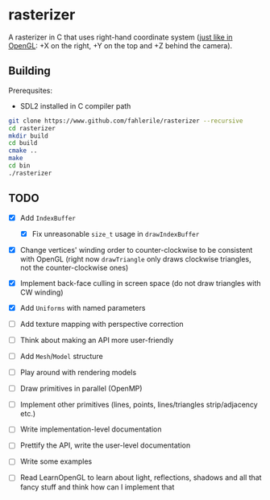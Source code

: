 # rasterizer

A rasterizer in C that uses right-hand coordinate system ([just like in OpenGL](https://learnopengl.com/Getting-started/Coordinate-Systems): +X on the right, +Y on the top and +Z behind the camera).

## Building

Prerequsites:
- SDL2 installed in C compiler path

```bash
git clone https://www.github.com/fahlerile/rasterizer --recursive
cd rasterizer
mkdir build
cd build
cmake ..
make
cd bin
./rasterizer
```

## TODO
- [x] Add `IndexBuffer`
	- [x] Fix unreasonable `size_t` usage in `drawIndexBuffer`
- [x] Change vertices' winding order to counter-clockwise to be consistent with OpenGL (right now `drawTriangle` only draws clockwise triangles, not the counter-clockwise ones)
- [x] Implement back-face culling in screen space (do not draw triangles with CW winding)
- [x] Add `Uniforms` with named parameters
- [ ] Add texture mapping with perspective correction
- [ ] Think about making an API more user-friendly
- [ ] Add `Mesh`/`Model` structure
- [ ] Play around with rendering models
- [ ] Draw primitives in parallel (OpenMP)
- [ ] Implement other primitives (lines, points, lines/triangles strip/adjacency etc.)
- [ ] Write implementation-level documentation
- [ ] Prettify the API, write the user-level documentation
- [ ] Write some examples

- [ ] Read LearnOpenGL to learn about light, reflections, shadows and all that fancy stuff and think how can I implement that

